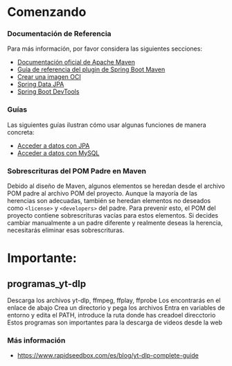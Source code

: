 # Comenzando
### Documentación de Referencia
Para más información, por favor considera las siguientes secciones:
* [Documentación oficial de Apache Maven](https://maven.apache.org/guides/index.html)
* [Guía de referencia del plugin de Spring Boot Maven](https://docs.spring.io/spring-boot/3.4.0/maven-plugin)
* [Crear una imagen OCI](https://docs.spring.io/spring-boot/3.4.0/maven-plugin/build-image.html)
* [Spring Data JPA](https://docs.spring.io/spring-boot/3.4.0/reference/data/sql.html#data.sql.jpa-and-spring-data)
* [Spring Boot DevTools](https://docs.spring.io/spring-boot/3.4.0/reference/using/devtools.html)
### Guías
Las siguientes guías ilustran cómo usar algunas funciones de manera concreta:
* [Acceder a datos con JPA](https://spring.io/guides/gs/accessing-data-jpa/)
* [Acceder a datos con MySQL](https://spring.io/guides/gs/accessing-data-mysql/)

### Sobrescrituras del POM Padre en Maven
Debido al diseño de Maven, algunos elementos se heredan desde el archivo POM padre al archivo POM del proyecto.
Aunque la mayoría de las herencias son adecuadas, también se heredan elementos no deseados como `<license>` y `<developers>` del padre.
Para prevenir esto, el POM del proyecto contiene sobrescrituras vacías para estos elementos.
Si decides cambiar manualmente a un padre diferente y realmente deseas la herencia, necesitarás eliminar esas sobrescrituras.

# Importante:
## programas_yt-dlp
Descarga los archivos yt-dlp, ffmpeg, ffplay, ffprobe
Los encontrarás en el enlace de abajo
Crea un directorio y pega los archivos
Entra en variables de entorno y edita el PATH, introduce la ruta donde has creadoel direcctorio
Estos programas son importantes para la descarga de videos desde la web

### Más información
* https://www.rapidseedbox.com/es/blog/yt-dlp-complete-guide

